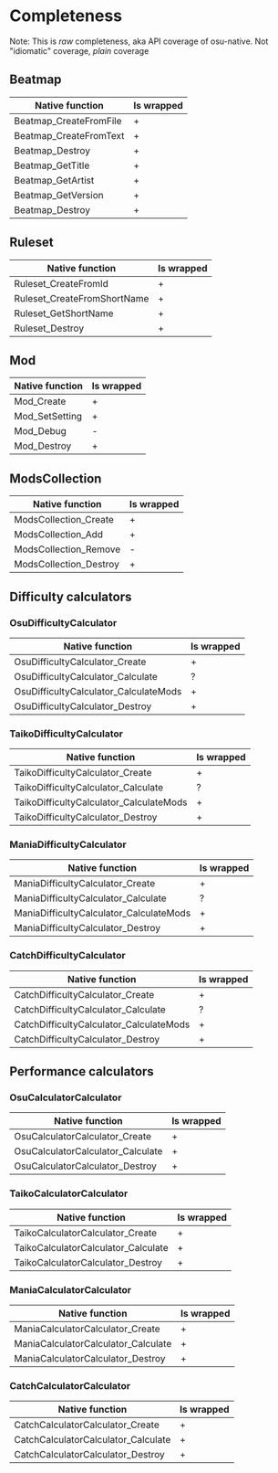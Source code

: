 # Completeness

Note: This is *raw* completeness, aka API coverage of osu-native. Not "idiomatic" coverage, *plain* coverage

## Beatmap 

| Native function                         | Is wrapped |
| --------------------------------------- | ---------- |
| Beatmap_CreateFromFile                  |      +     |
| Beatmap_CreateFromText                  |      +     |
| Beatmap_Destroy                         |      +     |
| Beatmap_GetTitle                        |      +     |
| Beatmap_GetArtist                       |      +     |
| Beatmap_GetVersion                      |      +     |
| Beatmap_Destroy                         |      +     |

## Ruleset

| Native function                         | Is wrapped |
| --------------------------------------- | ---------- |
| Ruleset_CreateFromId                    |      +     |
| Ruleset_CreateFromShortName             |      +     |
| Ruleset_GetShortName                    |      +     |
| Ruleset_Destroy                         |      +     |

## Mod

| Native function                         | Is wrapped |
| --------------------------------------- | ---------- |
| Mod_Create                              |      +     |
| Mod_SetSetting                          |      +     |
| Mod_Debug                               |      -     |
| Mod_Destroy                             |      +     |

## ModsCollection

| Native function                         | Is wrapped |
| --------------------------------------- | ---------- |
| ModsCollection_Create                   |      +     |
| ModsCollection_Add                      |      +     |
| ModsCollection_Remove                   |      -     |
| ModsCollection_Destroy                  |      +     | 

## Difficulty calculators

### OsuDifficultyCalculator

| Native function                         | Is wrapped |
| --------------------------------------- | ---------- |
| OsuDifficultyCalculator_Create          |      +     |
| OsuDifficultyCalculator_Calculate       |      ?     |
| OsuDifficultyCalculator_CalculateMods   |      +     |
| OsuDifficultyCalculator_Destroy         |      +     |

### TaikoDifficultyCalculator 

| Native function                         | Is wrapped |
| --------------------------------------- | ---------- |
| TaikoDifficultyCalculator_Create        |      +     |
| TaikoDifficultyCalculator_Calculate     |      ?     |
| TaikoDifficultyCalculator_CalculateMods |      +     |
| TaikoDifficultyCalculator_Destroy       |      +     |

### ManiaDifficultyCalculator 

| Native function                         | Is wrapped |
| --------------------------------------- | ---------- |
| ManiaDifficultyCalculator_Create        |      +     |
| ManiaDifficultyCalculator_Calculate     |      ?     |
| ManiaDifficultyCalculator_CalculateMods |      +     |
| ManiaDifficultyCalculator_Destroy       |      +     |

### CatchDifficultyCalculator 

| Native function                         | Is wrapped |
| --------------------------------------- | ---------- |
| CatchDifficultyCalculator_Create        |      +     |
| CatchDifficultyCalculator_Calculate     |      ?     |
| CatchDifficultyCalculator_CalculateMods |      +     |
| CatchDifficultyCalculator_Destroy       |      +     |

## Performance calculators

### OsuCalculatorCalculator

| Native function                         | Is wrapped |
| --------------------------------------- | ---------- |
| OsuCalculatorCalculator_Create          |      +     |
| OsuCalculatorCalculator_Calculate       |      +     |
| OsuCalculatorCalculator_Destroy         |      +     |

### TaikoCalculatorCalculator 

| Native function                         | Is wrapped |
| --------------------------------------- | ---------- |
| TaikoCalculatorCalculator_Create        |      +     |
| TaikoCalculatorCalculator_Calculate     |      +     |
| TaikoCalculatorCalculator_Destroy       |      +     |

### ManiaCalculatorCalculator 

| Native function                         | Is wrapped |
| --------------------------------------- | ---------- |
| ManiaCalculatorCalculator_Create        |      +     |
| ManiaCalculatorCalculator_Calculate     |      +     |
| ManiaCalculatorCalculator_Destroy       |      +     |

### CatchCalculatorCalculator 

| Native function                         | Is wrapped |
| --------------------------------------- | ---------- |
| CatchCalculatorCalculator_Create        |      +     |
| CatchCalculatorCalculator_Calculate     |      +     |
| CatchCalculatorCalculator_Destroy       |      +     |

